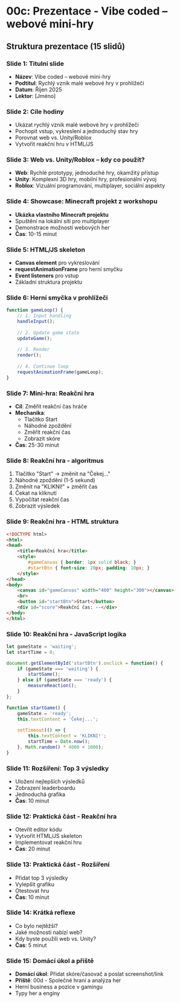 # 00c: Prezentace - Vibe coded – webové mini-hry

## Struktura prezentace (15 slidů)

### Slide 1: Titulní slide
- **Název**: Vibe coded – webové mini-hry
- **Podtitul**: Rychlý vznik malé webové hry v prohlížeči
- **Datum**: Říjen 2025
- **Lektor**: [Jméno]

### Slide 2: Cíle hodiny
- Ukázat rychlý vznik malé webové hry v prohlížeči
- Pochopit vstup, vykreslení a jednoduchý stav hry
- Porovnat web vs. Unity/Roblox
- Vytvořit reakční hru v HTML/JS

### Slide 3: Web vs. Unity/Roblox – kdy co použít?
- **Web**: Rychlé prototypy, jednoduché hry, okamžitý přístup
- **Unity**: Komplexní 3D hry, mobilní hry, profesionální vývoj
- **Roblox**: Vizuální programování, multiplayer, sociální aspekty

### Slide 4: Showcase: Minecraft projekt z workshopu
- **Ukázka vlastního Minecraft projektu**
- Spuštění na lokální síti pro multiplayer
- Demonstrace možností webových her
- **Čas**: 10-15 minut

### Slide 5: HTML/JS skeleton
- **Canvas element** pro vykreslování
- **requestAnimationFrame** pro herní smyčku
- **Event listeners** pro vstup
- Základní struktura projektu

### Slide 6: Herní smyčka v prohlížeči
```javascript
function gameLoop() {
    // 1. Input handling
    handleInput();
    
    // 2. Update game state
    updateGame();
    
    // 3. Render
    render();
    
    // 4. Continue loop
    requestAnimationFrame(gameLoop);
}
```

### Slide 7: Mini-hra: Reakční hra
- **Cíl**: Změřit reakční čas hráče
- **Mechanika**:
  - Tlačítko Start
  - Náhodné zpoždění
  - Změřit reakční čas
  - Zobrazit skóre
- **Čas**: 25-30 minut

### Slide 8: Reakční hra - algoritmus
1. Tlačítko "Start" → změnit na "Čekej..."
2. Náhodné zpoždění (1-5 sekund)
3. Změnit na "KLIKNI!" + změřit čas
4. Čekat na kliknutí
5. Vypočítat reakční čas
6. Zobrazit výsledek

### Slide 9: Reakční hra - HTML struktura
```html
<!DOCTYPE html>
<html>
<head>
    <title>Reakční hra</title>
    <style>
        #gameCanvas { border: 1px solid black; }
        #startBtn { font-size: 20px; padding: 10px; }
    </style>
</head>
<body>
    <canvas id="gameCanvas" width="400" height="300"></canvas>
    <br>
    <button id="startBtn">Start</button>
    <div id="score">Reakční čas: --</div>
</body>
</html>
```

### Slide 10: Reakční hra - JavaScript logika
```javascript
let gameState = 'waiting';
let startTime = 0;

document.getElementById('startBtn').onclick = function() {
    if (gameState === 'waiting') {
        startGame();
    } else if (gameState === 'ready') {
        measureReaction();
    }
};

function startGame() {
    gameState = 'ready';
    this.textContent = 'Čekej...';
    
    setTimeout(() => {
        this.textContent = 'KLIKNI!';
        startTime = Date.now();
    }, Math.random() * 4000 + 1000);
}
```

### Slide 11: Rozšíření: Top 3 výsledky
- Uložení nejlepších výsledků
- Zobrazení leaderboardu
- Jednoduchá grafika
- **Čas**: 10 minut

### Slide 12: Praktická část - Reakční hra
- Otevřít editor kódu
- Vytvořit HTML/JS skeleton
- Implementovat reakční hru
- **Čas**: 20 minut

### Slide 13: Praktická část - Rozšíření
- Přidat top 3 výsledky
- Vylepšit grafiku
- Otestovat hru
- **Čas**: 10 minut

### Slide 14: Krátká reflexe
- Co bylo nejtěžší?
- Jaké možnosti nabízí web?
- Kdy byste použili web vs. Unity?
- **Čas**: 5 minut

### Slide 15: Domácí úkol a příště
- **Domácí úkol**: Přidat skóre/časovač a poslat screenshot/link
- **Příště**: 00d - Společné hraní a analýza her
- Herní business a pozice v gamingu
- Typy her a enginy
